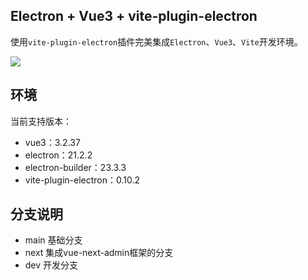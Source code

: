 ## Electron + Vue3 + vite-plugin-electron

使用`vite-plugin-electron`插件完美集成`Electron`、`Vue3`、`Vite`开发环境。

![](demo.jpg)

## 环境
当前支持版本：
- vue3：3.2.37
- electron：21.2.2
- electron-builder：23.3.3
- vite-plugin-electron：0.10.2

## 分支说明
- main 基础分支
- next 集成vue-next-admin框架的分支
- dev 开发分支